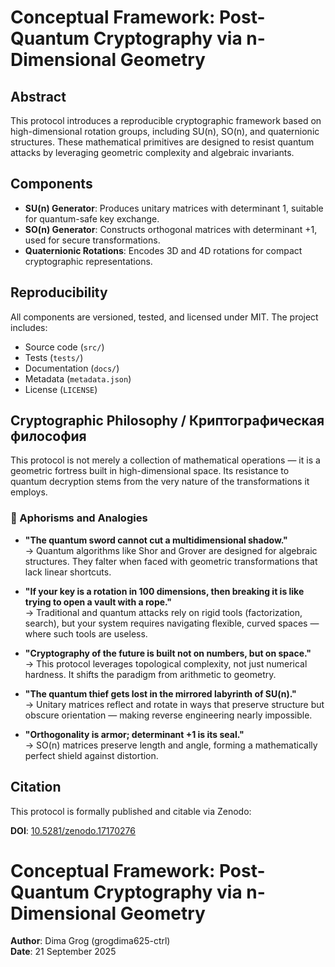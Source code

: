 # Conceptual Framework: Post-Quantum Cryptography via n-Dimensional Geometry

## Abstract

This protocol introduces a reproducible cryptographic framework based on high-dimensional rotation groups, including SU(n), SO(n), and quaternionic structures. These mathematical primitives are designed to resist quantum attacks by leveraging geometric complexity and algebraic invariants.

## Components

- **SU(n) Generator**: Produces unitary matrices with determinant 1, suitable for quantum-safe key exchange.
- **SO(n) Generator**: Constructs orthogonal matrices with determinant +1, used for secure transformations.
- **Quaternionic Rotations**: Encodes 3D and 4D rotations for compact cryptographic representations.

## Reproducibility

All components are versioned, tested, and licensed under MIT. The project includes:

- Source code (`src/`)
- Tests (`tests/`)
- Documentation (`docs/`)
- Metadata (`metadata.json`)
- License (`LICENSE`)

## Cryptographic Philosophy / Криптографическая философия

This protocol is not merely a collection of mathematical operations — it is a geometric fortress built in high-dimensional space. Its resistance to quantum decryption stems from the very nature of the transformations it employs.

### 🔐 Aphorisms and Analogies

- **"The quantum sword cannot cut a multidimensional shadow."**  
  → Quantum algorithms like Shor and Grover are designed for algebraic structures. They falter when faced with geometric transformations that lack linear shortcuts.

- **"If your key is a rotation in 100 dimensions, then breaking it is like trying to open a vault with a rope."**  
  → Traditional and quantum attacks rely on rigid tools (factorization, search), but your system requires navigating flexible, curved spaces — where such tools are useless.

- **"Cryptography of the future is built not on numbers, but on space."**  
  → This protocol leverages topological complexity, not just numerical hardness. It shifts the paradigm from arithmetic to geometry.

- **"The quantum thief gets lost in the mirrored labyrinth of SU(n)."**  
  → Unitary matrices reflect and rotate in ways that preserve structure but obscure orientation — making reverse engineering nearly impossible.

- **"Orthogonality is armor; determinant +1 is its seal."**  
  → SO(n) matrices preserve length and angle, forming a mathematically perfect shield against distortion.

## Citation

This protocol is formally published and citable via Zenodo:

**DOI**: [10.5281/zenodo.17170276](https://doi.org/10.5281/zenodo.17170276)
# Conceptual Framework: Post-Quantum Cryptography via n-Dimensional Geometry

**Author**: Dima Grog (grogdima625-ctrl)  
**Date**: 21 September 2025  

